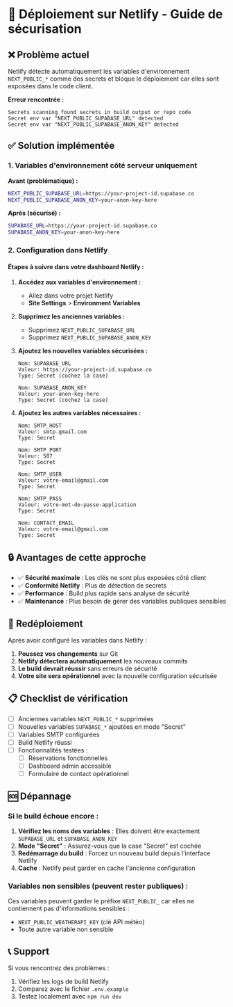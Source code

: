 # 🚀 Déploiement sur Netlify - Guide de sécurisation

## ❌ Problème actuel

Netlify détecte automatiquement les variables d'environnement `NEXT_PUBLIC_*` comme des secrets et bloque le déploiement car elles sont exposées dans le code client.

**Erreur rencontrée :**
```
Secrets scanning found secrets in build output or repo code
Secret env var "NEXT_PUBLIC_SUPABASE_URL" detected
Secret env var "NEXT_PUBLIC_SUPABASE_ANON_KEY" detected
```

## ✅ Solution implémentée

### 1. **Variables d'environnement côté serveur uniquement**

**Avant (problématique) :**
```bash
NEXT_PUBLIC_SUPABASE_URL=https://your-project-id.supabase.co
NEXT_PUBLIC_SUPABASE_ANON_KEY=your-anon-key-here
```

**Après (sécurisé) :**
```bash
SUPABASE_URL=https://your-project-id.supabase.co
SUPABASE_ANON_KEY=your-anon-key-here
```

### 2. **Configuration dans Netlify**

#### Étapes à suivre dans votre dashboard Netlify :

1. **Accédez aux variables d'environnement :**
   - Allez dans votre projet Netlify
   - **Site Settings** > **Environment Variables**

2. **Supprimez les anciennes variables :**
   - Supprimez `NEXT_PUBLIC_SUPABASE_URL`
   - Supprimez `NEXT_PUBLIC_SUPABASE_ANON_KEY`

3. **Ajoutez les nouvelles variables sécurisées :**
   ```
   Nom: SUPABASE_URL
   Valeur: https://your-project-id.supabase.co
   Type: Secret (cochez la case)
   ```

   ```
   Nom: SUPABASE_ANON_KEY
   Valeur: your-anon-key-here
   Type: Secret (cochez la case)
   ```

4. **Ajoutez les autres variables nécessaires :**
   ```
   Nom: SMTP_HOST
   Valeur: smtp.gmail.com
   Type: Secret
   ```

   ```
   Nom: SMTP_PORT
   Valeur: 587
   Type: Secret
   ```

   ```
   Nom: SMTP_USER
   Valeur: votre-email@gmail.com
   Type: Secret
   ```

   ```
   Nom: SMTP_PASS
   Valeur: votre-mot-de-passe-application
   Type: Secret
   ```

   ```
   Nom: CONTACT_EMAIL
   Valeur: votre-email@gmail.com
   Type: Secret
   ```

## 🔒 Avantages de cette approche

- ✅ **Sécurité maximale** : Les clés ne sont plus exposées côté client
- ✅ **Conformité Netlify** : Plus de détection de secrets
- ✅ **Performance** : Build plus rapide sans analyse de sécurité
- ✅ **Maintenance** : Plus besoin de gérer des variables publiques sensibles

## 🚀 Redéploiement

Après avoir configuré les variables dans Netlify :

1. **Poussez vos changements** sur Git
2. **Netlify détectera automatiquement** les nouveaux commits
3. **Le build devrait réussir** sans erreurs de sécurité
4. **Votre site sera opérationnel** avec la nouvelle configuration sécurisée

## 📋 Checklist de vérification

- [ ] Anciennes variables `NEXT_PUBLIC_*` supprimées
- [ ] Nouvelles variables `SUPABASE_*` ajoutées en mode "Secret"
- [ ] Variables SMTP configurées
- [ ] Build Netlify réussi
- [ ] Fonctionnalités testées :
  - [ ] Réservations fonctionnelles
  - [ ] Dashboard admin accessible
  - [ ] Formulaire de contact opérationnel

## 🆘 Dépannage

### Si le build échoue encore :

1. **Vérifiez les noms des variables** : Elles doivent être exactement `SUPABASE_URL` et `SUPABASE_ANON_KEY`
2. **Mode "Secret"** : Assurez-vous que la case "Secret" est cochée
3. **Redémarrage du build** : Forcez un nouveau build depuis l'interface Netlify
4. **Cache** : Netlify peut garder en cache l'ancienne configuration

### Variables non sensibles (peuvent rester publiques) :

Ces variables peuvent garder le préfixe `NEXT_PUBLIC_` car elles ne contiennent pas d'informations sensibles :

- `NEXT_PUBLIC_WEATHERAPI_KEY` (clé API météo)
- Toute autre variable non sensible

## 📞 Support

Si vous rencontrez des problèmes :
1. Vérifiez les logs de build Netlify
2. Comparez avec le fichier `.env.example`
3. Testez localement avec `npm run dev`